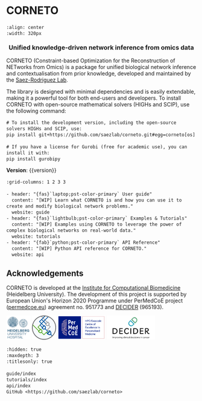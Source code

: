 # CORNETO <span class="hidden-title-marker"></span>

```{image} /_static/logo.png
:align: center
:width: 320px
```

<h3 style="text-align: center; margin-top: 20px;"> Unified knowledge-driven network inference from omics data </h3>

CORNETO (Constraint-based Optimization for the Reconstruction of NETworks from Omics) is a package for unified biological network inference and contextualisation from prior knowledge, developed and maintained by the [Saez-Rodriguez Lab](https://saezlab.github.io/).

The library is designed with minimal dependencies and is easily extendable, making it a powerful tool for both end-users and developers. To install CORNETO with open-source mathematical solvers (HIGHs and SCIP), use the following command:

```
# To install the development version, including the open-source solvers HIGHs and SCIP, use:
pip install git+https://github.com/saezlab/corneto.git#egg=corneto[os]

# If you have a license for Gurobi (free for academic use), you can install it with:
pip install gurobipy
```

**Version**: {{version}}

```{gallery-grid}
:grid-columns: 1 2 3 3

- header: "{fas}`laptop;pst-color-primary` User guide"
  content: "[WIP] Learn what CORNETO is and how you can use it to create and modify biological network problems."
  website: guide
- header: "{fas}`lightbulb;pst-color-primary` Examples & Tutorials"
  content: "[WIP] Examples using CORNETO to leverage the power of complex biological networks on real-world data."
  website: tutorials
- header: "{fab}`python;pst-color-primary` API Reference"
  content: "[WIP] Python API reference for CORNETO."
  website: api
```

## Acknowledgements

CORNETO is developed at the [Institute for Computational Biomedicine](https://saezlab.org) (Heidelberg University). The development of this project is supported by European Union's Horizon 2020 Programme under
PerMedCoE project ([permedcoe.eu](https://permedcoe.eu/)) agreement no. 951773 and [DECIDER](https://www.deciderproject.eu/) (965193).

<img src="/_static/ukhd-logo.jpg" alt="UKHD logo" height="64px" style="height:64px; width:auto"> <img src="/_static/saezlab-logo.png" alt="Saez lab logo" height="64px" style="height:64px; width:auto"> <img src="/_static/permedcoe-eu-logo.png" alt="PerMedCoE logo" height="64px" style="height:64px; width:auto"> <img src="/_static/decider-eu-logo.png" alt="DECIDER logo" height="64px" style="height:64px; width:auto"> 



```{toctree}
:hidden: true
:maxdepth: 3
:titlesonly: true

guide/index
tutorials/index
api/index
GitHub <https://github.com/saezlab/corneto>
```
